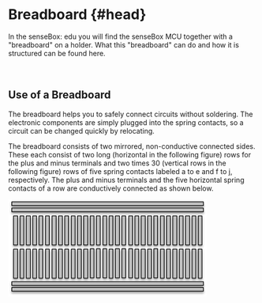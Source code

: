 # Breadboard {#head}

<div class="description">
    In the senseBox: edu you will find the senseBox MCU together with a "breadboard" on a holder. What this "breadboard" can do and how it is structured can be found here.
</div>
<div class="line">
    <br>
    <br>
</div>

## Use of a Breadboard
The breadboard helps you to safely connect circuits without soldering. The electronic components are simply plugged into the spring contacts, so a circuit can be changed quickly by relocating.

The breadboard consists of two mirrored, non-conductive connected sides. These each consist of two long (horizontal in the following figure) rows for the plus and minus terminals and two times 30 (vertical rows in the following figure) rows of five spring contacts labeled a to e and f to j, respectively. The plus and minus terminals and the five horizontal spring contacts of a row are conductively connected as shown below.

![Breadboard](../pictures/Breadboard.png)